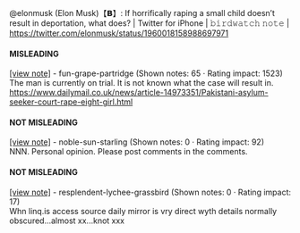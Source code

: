 @elonmusk (Elon Musk)【𝗕】: If horrifically raping a small child doesn’t result in deportation, what does? | Twitter for iPhone | 𝚋𝚒𝚛𝚍𝚠𝚊𝚝𝚌𝚑 𝚗𝚘𝚝𝚎 | https://twitter.com/elonmusk/status/1960018158988697971

#### MISLEADING

[[view note]](https://x.com/i/birdwatch/n/1960057073384767679) - fun-grape-partridge (Shown notes: 65 · Rating impact: 1523)\
The man is currently on trial. It is not known what the case will result in.
https://www.dailymail.co.uk/news/article-14973351/Pakistani-asylum-seeker-court-rape-eight-girl.html

#### NOT MISLEADING

[[view note]](https://x.com/i/birdwatch/n/1960060809813643734) - noble-sun-starling (Shown notes: 0 · Rating impact: 92)\
NNN. Personal opinion.  Please post comments in the comments.

#### NOT MISLEADING

[[view note]](https://x.com/i/birdwatch/n/1960089708765298924) - resplendent-lychee-grassbird (Shown notes: 0 · Rating impact: 17)\
Whn linq.is access source daily mirror  is vry direct wyth details  normally  obscured...almost xx...knot xxx
